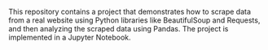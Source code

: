 This repository contains a project that demonstrates how to scrape data from a real website using Python libraries like BeautifulSoup and Requests, and then analyzing the scraped data using Pandas. The project is implemented in a Jupyter Notebook.

